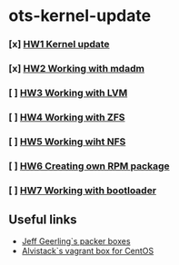 # ots-kernel-update

### [x] [HW1 Kernel update](https://github.com/refringerator/ots-kernel)
### [x] [HW2 Working with mdadm](https://github.com/refringerator/ots-kernel/tree/hw2_mdadm)
### [ ] [HW3 Working with LVM](https://github.com/refringerator/ots-kernel/tree/hw2_mdadm)
### [ ] [HW4 Working with ZFS](https://github.com/refringerator/ots-kernel/tree/hw2_mdadm)
### [ ] [HW5 Working wiht NFS](https://github.com/refringerator/ots-kernel/tree/hw2_mdadm)
### [ ] [HW6 Creating own RPM package](https://github.com/refringerator/ots-kernel/tree/hw2_mdadm)
### [ ] [HW7 Working with bootloader](https://github.com/refringerator/ots-kernel/tree/hw2_mdadm)

## Useful links
* [Jeff Geerling`s packer boxes](https://github.com/geerlingguy/packer-boxes)
* [Alvistack`s vagrant box for CentOS](https://github.com/alvistack/vagrant-centos)
 
